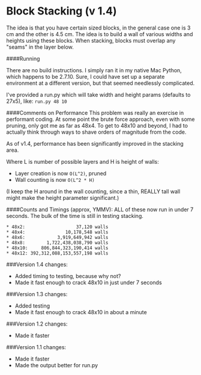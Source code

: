 # Block Stacking (v 1.4)

The idea is that you have certain sized blocks, in the general case one is 3 cm and the other is 4.5 cm. The idea is to build a wall of various widths and heights using these blocks. When stacking, blocks must overlap any "seams" in the layer below. 

####Running

There are no build instructions. I simply ran it in my native Mac Python, which happens to be 2.7.10. Sure, I could have set up a separate environment at a different version, but that seemed needlessly complicated.

I've provided a run.py which will take width and height params (defaults to 27x5), like:
```run.py 48 10```

####Comments on Performance
This problem was really an exercise in performant coding. At some point the brute force approach, even with some pruning, only got me as far as 48x4. To get to 48x10 and beyond, I had to actually think through ways to shave orders of magnitude from the code. 

As of v1.4, performance has been significantly improved in the stacking area. 

Where L is number of possible layers and H is height of walls:

* Layer creation is now ```O(L^2)```, pruned
* Wall counting is now ```O(L^2 * H)```

(I keep the H around in the wall counting, since a thin, REALLY tall wall might make the height parameter significant.)

####Counts and Timings (approx, YMMV):
ALL of these now run in under 7 seconds. The bulk of the time is still in testing stacking.

```
* 48x2:                   37,120 walls
* 48x4:               10,178,548 walls
* 48x6:            3,919,649,942 walls
* 48x8:        1,722,438,038,790 walls
* 48x10:     806,844,323,190,414 walls
* 48x12: 392,312,088,153,557,198 walls
```

###Version 1.4 changes:
* Added timing to testing, because why not?
* Made it fast enough to crack 48x10 in just under 7 seconds

###Version 1.3 changes:
* Added testing
* Made it fast enough to crack 48x10 in about a minute

###Version 1.2 changes:
* Made it faster

###Version 1.1 changes:
* Made it faster
* Made the output better for run.py